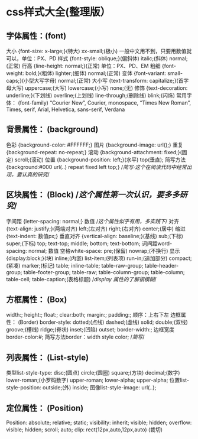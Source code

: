 # css样式大全(整理版）

## 字体属性：(font)
大小 {font-size: x-large;}(特大) xx-small;(极小) 一般中文用不到，只要用数值就可以，单位：PX、PD
样式 {font-style: oblique;}(偏斜体) italic;(斜体) normal;(正常)
行高 {line-height: normal;}(正常) 单位：PX、PD、EM
粗细 {font-weight: bold;}(粗体) lighter;(细体) normal;(正常)
变体 {font-variant: small-caps;}(小型大写字母) normal;(正常)
大小写 {text-transform: capitalize;}(首字母大写) uppercase;(大写) lowercase;(小写) none;(无)
修饰 {text-decoration: underline;}(下划线) overline;(上划线) line-through;(删除线) blink;(闪烁)
常用字体： (font-family)
“Courier New”, Courier, monospace, “Times New Roman”, Times, serif, Arial, Helvetica, sans-serif, Verdana

## 背景属性： (background)
色彩 {background-color: #FFFFFF;}
图片 {background-image: url();}
重复 {background-repeat: no-repeat;}
滚动 {background-attachment: fixed;}(固定) scroll;(滚动)
位置 {background-position: left;}(水平) top(垂直);
简写方法 {background:#000 url(..) repeat fixed left top;} /*简写·这个在阅读代码中经常出现，要认真的研究*/

## 区块属性： (Block) /*这个属性第一次认识，要多多研究*/
字间距 {letter-spacing: normal;} 数值 /*这个属性似乎有用，多实践下*/
对齐 {text-align: justify;}(两端对齐) left;(左对齐) right;(右对齐) center;(居中)
缩进 {text-indent: 数值px;}
垂直对齐 {vertical-align: baseline;}(基线) sub;(下标) super;(下标) top; text-top; middle; bottom; text-bottom;
词间距word-spacing: normal; 数值
空格white-space: pre;(保留) nowrap;(不换行)
显示 {display:block;}(块) inline;(内嵌) list-item;(列表项) run-in;(追加部分) compact;(紧凑) marker;(标记) table; inline-table; table-raw-group; table-header-group; table-footer-group; table-raw; table-column-group; table-column; table-cell; table-caption;(表格标题) /*display 属性的了解很模糊*/

## 方框属性： (Box)
width:; height:; float:; clear:both; margin:; padding:; 顺序：上右下左
边框属性： (Border)
border-style: dotted;(点线) dashed;(虚线) solid; double;(双线) groove;(槽线) ridge;(脊状) inset;(凹陷) outset;
border-width:; 边框宽度
border-color:#;
简写方法border：width style color; /*简写*/

## 列表属性： (List-style)
类型list-style-type: disc;(圆点) circle;(圆圈) square;(方块) decimal;(数字) lower-roman;(小罗码数字) upper-roman; lower-alpha; upper-alpha;
位置list-style-position: outside;(外) inside;
图像list-style-image: url(..);

## 定位属性： (Position)
Position: absolute; relative; static;
visibility: inherit; visible; hidden;
overflow: visible; hidden; scroll; auto;
clip: rect(12px,auto,12px,auto) (裁切)
